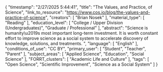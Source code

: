 {
    "timestamp": "2/27/2025 5:44:41",
    "title": "The Values, and Practice, of Science",
    "link_to_resource": "https://www.cos.io/blog/the-values-and-practice-of-science",
    "creators": [
        "Brian Nosek"
    ],
    "material_type": [
        "Reading"
    ],
    "education_level": [
        "College / Upper Division (Undergraduates)",
        "Graduate / Professional"
    ],
    "abstract": "Science is humanity\u2019s most important long-term investment. It is worth constant effort to improve science as a social system to accelerate discovery of knowledge, solutions, and treatments. ",
    "language": [
        "English"
    ],
    "conditions_of_use": "CC BY",
    "primary_user": [
        "Student",
        "Teacher",
        "Parent"
    ],
    "subject_areas": [
        "Applied Science",
        "Education",
        "Social Science"
    ],
    "FORRT_clusters": [
        "Academic Life and Culture"
    ],
    "tags": [
        "Open Science",
        "Scientific Improvement",
        "Science as a Social System"
    ]
}